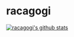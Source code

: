 # racagogi
[![racagogi's github stats](https://github-readme-stats.vercel.app/api/top-langs/?username=racagogi&show_icons=true&hide_border=true&title_color=004386&icon_color=004386&layout=compact)](https://github.com/racagogi)

